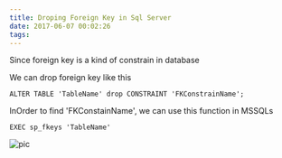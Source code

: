 ```yaml
---
title: Droping Foreign Key in Sql Server
date: 2017-06-07 00:02:26
tags:
---
```


Since foreign key is a kind of constrain in database

We can drop foreign key like this  

```mssql
ALTER TABLE 'TableName' drop CONSTRAINT 'FKConstrainName';
```

InOrder to find 'FKConstainName', we can use this function in MSSQLs 

```mssql
EXEC sp_fkeys 'TableName'
```
![pic](avatar.jpg)
